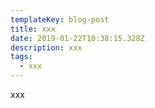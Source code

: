 ```yaml
---
templateKey: blog-post
title: xxx
date: 2019-01-22T10:38:15.328Z
description: xxx
tags:
  - xxx
---
```

xxx
